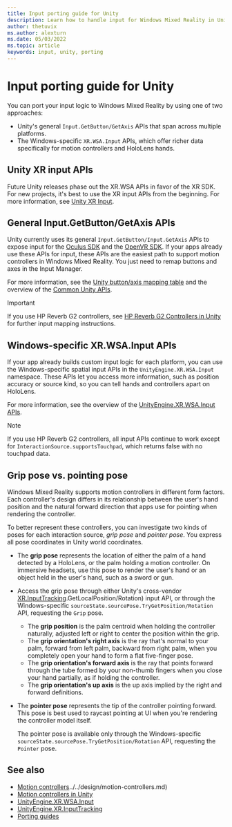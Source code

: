 ```yaml
---
title: Input porting guide for Unity
description: Learn how to handle input for Windows Mixed Reality in Unity.
author: thetuvix
ms.author: alexturn
ms.date: 05/03/2022
ms.topic: article
keywords: input, unity, porting
---
```



# Input porting guide for Unity

You can port your input logic to Windows Mixed Reality by using one of two approaches:

- Unity's general `Input.GetButton/GetAxis` APIs that span across multiple platforms.
- The Windows-specific `XR.WSA.Input` APIs, which offer richer data specifically for motion controllers and HoloLens hands.

## Unity XR input APIs

Future Unity releases phase out the XR.WSA APIs in favor of the XR SDK. For new projects, it's best to use the XR input APIs from the beginning. For more information, see [Unity XR Input](https://docs.unity3d.com/Manual/xr_input.html).

## General Input.GetButton/GetAxis APIs

Unity currently uses its general `Input.GetButton/Input.GetAxis` APIs to expose input for the [Oculus SDK](https://docs.unity3d.com/Manual/OculusControllers.html) and the [OpenVR SDK](https://docs.unity3d.com/Manual/OpenVRControllers.html). If your apps already use these APIs for input, these APIs are the easiest path to support motion controllers in Windows Mixed Reality. You just need to remap buttons and axes in the Input Manager.

For more information, see the [Unity button/axis mapping table](../unity/motion-controllers-in-unity.md#unity-buttonaxis-mapping-table) and the overview of the [Common Unity APIs](../unity/motion-controllers-in-unity.md#common-unity-apis-inputgetbuttongetaxis).

> [!IMPORTANT]
> If you use HP Reverb G2 controllers, see [HP Reverb G2 Controllers in Unity](../unity/unity-reverb-g2-controllers.md) for further input mapping instructions.

## Windows-specific XR.WSA.Input APIs

If your app already builds custom input logic for each platform, you can use the Windows-specific spatial input APIs in the `UnityEngine.XR.WSA.Input` namespace. These APIs let you access more information, such as position accuracy or source kind, so you can tell hands and controllers apart on HoloLens.

For more information, see the overview of the [UnityEngine.XR.WSA.Input APIs](../unity/motion-controllers-in-unity.md#windows-specific-apis-xrwsainput).

> [!NOTE]
> If you use HP Reverb G2 controllers, all input APIs continue to work except for `InteractionSource.supportsTouchpad`, which returns false with no touchpad data.

## Grip pose vs. pointing pose

Windows Mixed Reality supports motion controllers in different form factors. Each controller's design differs in its relationship between the user's hand position and the natural forward direction that apps use for pointing when rendering the controller.

To better represent these controllers, you can investigate two kinds of poses for each interaction source, *grip pose* and *pointer pose*. You express all pose coordinates in Unity world coordinates.

- The **grip pose** represents the location of either the palm of a hand detected by a HoloLens, or the palm holding a motion controller. On immersive headsets, use this pose to render the user's hand or an object held in the user's hand, such as a sword or gun.
  
- Access the grip pose through either Unity's cross-vendor [XR.InputTracking](https://docs.unity3d.com/ScriptReference/XR.InputTracking.html).GetLocalPosition/Rotation) input API, or through the Windows-specific `sourceState.sourcePose.TryGetPosition/Rotation` API, requesting the `Grip` pose.

  - The **grip position** is the palm centroid when holding the controller naturally, adjusted left or right to center the position within the grip.
  - The **grip orientation's right axis** is the ray that's normal to your palm, forward from left palm, backward from right palm, when you completely open your hand to form a flat five-finger pose.
  - The **grip orientation's forward axis** is the ray that points forward through the tube formed by your non-thumb fingers when you close your hand partially, as if holding the controller.
  - The **grip orientation's up axis** is the up axis implied by the right and forward definitions.

- The **pointer pose** represents the tip of the controller pointing forward. This pose is best used to raycast pointing at UI when you're rendering the controller model itself.

  The pointer pose is available only through the Windows-specific `sourceState.sourcePose.TryGetPosition/Rotation` API, requesting the `Pointer` pose.

## See also
- [Motion controllers]()../../design/motion-controllers.md)
- [Motion controllers in Unity](../unity/motion-controllers-in-unity.md)
- [UnityEngine.XR.WSA.Input](https://docs.unity3d.com/ScriptReference/XR.WSA.Input.InteractionManager.html)
- [UnityEngine.XR.InputTracking](https://docs.unity3d.com/ScriptReference/XR.InputTracking.html)
- [Porting guides](porting-guides.md)
